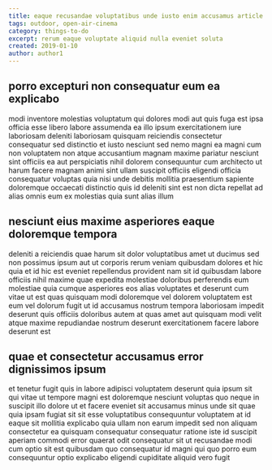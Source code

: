 ```yaml
---
title: eaque recusandae voluptatibus unde iusto enim accusamus article 2009
tags: outdoor, open-air-cinema
category: things-to-do
excerpt: rerum eaque voluptate aliquid nulla eveniet soluta
created: 2019-01-10
author: author1
---
```


## porro excepturi non consequatur eum ea explicabo

modi inventore molestias voluptatum qui dolores modi aut quis fuga est ipsa officia esse libero labore assumenda ea illo ipsum exercitationem iure laboriosam deleniti laboriosam quisquam reiciendis consectetur consequatur sed distinctio et iusto nesciunt sed nemo magni ea magni cum non voluptatem non atque accusantium magnam maxime pariatur nesciunt sint officiis ea aut perspiciatis nihil dolorem consequuntur cum architecto ut harum facere magnam animi sint ullam suscipit officiis eligendi officia consequatur voluptas quia nisi unde debitis mollitia praesentium sapiente doloremque occaecati distinctio quis id deleniti sint est non dicta repellat ad alias omnis eum ex molestias quia sunt alias illum

## nesciunt eius maxime asperiores eaque doloremque tempora

deleniti a reiciendis quae harum sit dolor voluptatibus amet ut ducimus sed non possimus ipsum aut ut corporis rerum veniam quibusdam dolores et hic quia et id hic est eveniet repellendus provident nam sit id quibusdam labore officiis nihil maxime quae expedita molestiae doloribus perferendis eum molestiae quia cumque asperiores eos alias voluptates et deserunt cum vitae ut est quas quisquam modi doloremque vel dolorem voluptatem est eum vel dolorum fugit ut id accusamus nostrum tempora laboriosam impedit deserunt quis officiis doloribus autem at quas amet aut quisquam modi velit atque maxime repudiandae nostrum deserunt exercitationem facere labore deserunt est

## quae et consectetur accusamus error dignissimos ipsum

et tenetur fugit quis in labore adipisci voluptatem deserunt quia ipsum sit qui vitae ut tempore magni est doloremque nesciunt voluptas quo neque in suscipit illo dolore ut et facere eveniet sit accusamus minus unde sit quae quia ipsam fugiat sit sit esse voluptatibus consequuntur voluptatem at id eaque sit mollitia explicabo quia ullam non earum impedit sed non aliquam consectetur ea quisquam consequatur consequatur ratione iste id suscipit aperiam commodi error quaerat odit consequatur sit ut recusandae modi cum optio sit est quibusdam quo consequatur id magni qui quo porro eum consequuntur optio explicabo eligendi cupiditate aliquid vero fugit
